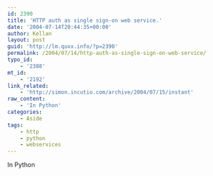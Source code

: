 ```yaml
---
id: 2390
title: 'HTTP auth as single sign-on web service.'
date: '2004-07-14T20:44:35+00:00'
author: Kellan
layout: post
guid: 'http://lm.quxx.info/?p=2390'
permalink: /2004/07/14/http-auth-as-single-sign-on-web-service/
typo_id:
    - '2388'
mt_id:
    - '2192'
link_related:
    - 'http://simon.incutio.com/archive/2004/07/15/instant'
raw_content:
    - 'In Python'
categories:
    - Aside
tags:
    - http
    - python
    - webservices
---
```


In Python